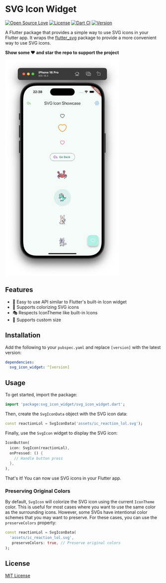 # SVG Icon Widget

[![Open Source Love](https://badges.frapsoft.com/os/v1/open-source.svg?v=102)](https://opensource.org/licenses/MIT)
[![License](https://img.shields.io/badge/license-MIT-blue.svg)](https://github.com/xsahil03x/widget_wave/blob/main/packages/svg_icon_widget/LICENSE)
[![Dart CI](https://github.com/xsahil03x/widget_wave/workflows/widget_wave/badge.svg)](https://github.com/xsahil03x/widget_wave/actions)
[![Version](https://img.shields.io/pub/v/svg_icon_widget.svg)](https://pub.dartlang.org/packages/svg_icon_widget)

A Flutter package that provides a simple way to use SVG icons in your Flutter app. It wraps the
[flutter_svg](https://pub.dev/packages/flutter_svg) package to provide a more convenient way to use SVG icons.

**Show some ❤️ and star the repo to support the project**

<p>
  <img src="https://github.com/xsahil03x/widget_wave/blob/main/packages/svg_icon_widget/assets/showcase.png" alt="A showcase of FlutterSvgIcon" height="700"/>
</p>

## Features

- 🎯 Easy to use API similar to Flutter's built-in Icon widget
- 🎨 Supports colorizing SVG icons
- 🎭 Respects IconTheme like built-in Icons
- 📏 Supports custom size

## Installation

Add the following to your  `pubspec.yaml`  and replace  `[version]`  with the latest version:

```yaml
dependencies:
  svg_icon_widget: ^[version]
```

## Usage

To get started, import the package:

```dart
import 'package:svg_icon_widget/svg_icon_widget.dart';
```

Then, create the `SvgIconData` object with the SVG icon data:

```dart
const reactionLol = SvgIconData('assets/ic_reaction_lol.svg');
```

Finally, use the `SvgIcon` widget to display the SVG icon:

```dart
IconButton(
  icon: SvgIcon(reactionLol),
  onPressed: () {
    // Handle button press
  },
),
```

That's it! You can now use SVG icons in your Flutter app.

### Preserving Original Colors

By default, `SvgIcon` will colorize the SVG icon using the current `IconTheme` color. This is useful
for most cases where you want to use the same color as the surrounding icons. However, some SVGs have intentional color schemes that you may want to preserve.
For these cases, you can use the `preserveColors` property:

```dart
const reactionLol = SvgIconData(
  'assets/ic_reaction_lol.svg',
   preserveColors: true, // Preserve original colors
);
```

## License

[MIT License](LICENSE)
